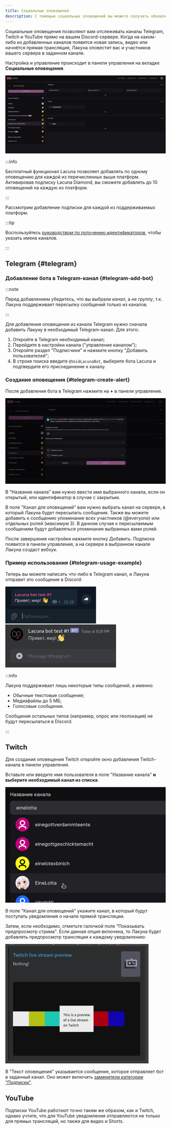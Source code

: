 ```yaml
---
title: Социальные оповещения
description: С помощью социальных оповещений вы можете получать обновления Telegram, Twitch или YouTube на своём сервере Discord
---
```


Социальные оповещения позволяют вам отслеживать каналы Telegram, Twitch и YouTube прямо на вашем Discord-сервере. Когда на каком-либо из добавленных каналов появится новая запись, видео или начнётся прямая трансляция, Лакуна оповестит вас и участников вашего сервера в заданном канале.

Настройка и управление происходит в панели управления на вкладке **Социальные оповещения**.

![Вкладка социальных оповещений](../../static/img/dashboard-social-alerts-tab.png)

:::info

Бесплатный функционал Lacuna позволяет добавлять по одному оповещению для каждой из перечисленных выше платформ. Активировав подписку Lacuna Diamond, вы сможете добавлять до 10 оповещений на каждую из платформ.

:::

Рассмотрим добавление подписки для каждой из поддерживаемых платформ.

:::tip

Воспользуйтесь [руководством по получению идентификаторов](./identifiers.md), чтобы указать имена каналов.

:::

## Telegram {#telegram}

### Добавление бота в Telegram-канал {#telegram-add-bot}

:::note

Перед добавлением убедитесь, что вы выбрали _канал_, а не _группу_, т.к. Лакуна поддерживает пересылку сообщений только из каналов.

:::

Для добавления оповещения из канала Telegram нужно сначала добавить Лакуну в необходимый Telegram-канал. Для этого:

1. Откройте в Telegram необходимый канал;
2. Перейдите в настройки канала ("управление каналом");
3. Откройте раздел "Подписчики" и нажмите кнопку "Добавить пользователей";
4. В строке поиска введите `@VoidLacunaBot`, выберите бота Lacuna и подтвердите его присоединение к каналу.

### Создание оповещения {#telegram-create-alert}

После добавления бота в Telegram нажмите на **+** в панели управления.

![Окно добавления канала](../../static/img/dashboard-add-telegram-window.png)

В "Название канала" вам нужно ввести имя выбранного канала, если он открытый, или идентификатор в случае с закрытым.

В поле "Канал для оповещений" вам нужно выбрать канал на сервере, в который Лакуна будет пересылать сообщения. Также вы можете добавить к сообщению упоминание всех участников (@everyone) или отдельных ролей (максимум 3). В данном случае к пересылаемым сообщениям будут добавляться упоминания выбранных вами ролей.

После завершения настройки нажмите кнопку Добавить. Подписка появится в панели управления, а на сервере в выбранном канале Лакуна создаст вебхук.

### Пример использования {#telegram-usage-example}

Теперь вы можете написать что-либо в Telegram канал, и Лакуна отправит это сообщение в Discord:

![Сообщение в Telegram-канале](../../static/img/telegram-msg-in-telegram.png)
![Это же сообщение в Discord](../../static/img/telegram-msg-in-discord.png)

:::info

Лакуна поддерживает лишь некоторые типы сообщений, а именно:

- Обычные текстовые сообщения;
- Медиафайлы до 5 МБ;
- Голосовые сообщения.

Сообщения остальных типов (например, опрос или геолокация) не будут пересылаться в Discord.

:::

## Twitch

Для создания оповещения Twitch откройте окно добавления Twitch-канала в панели управления.

Вставьте или введите имя пользователя в поле "Название канала" **и выберите необходимый канал из списка**:

![Выбор необходимого пользователя](../../static/img/twitch-select-channel.png)

В поле "Канал для оповещений" укажите канал, в который будут поступать уведомления о начале прямой трансляции.

Затем, если необходимо, отметьте галочкой поле "Показывать предпросмотр стрима". Если данная опция включена, то Лакуна будет добавлять предпросмотр трансляции к каждому уведомлению:

![Предпросмотр стрима](../../static/img/twitch-stream-preview.png)

В "Текст оповещения" указывается сообщение, которое отправляет бот в заданный канал. Оно может включать [заменители категории "Подписки"](../useful/replacers/#subscriptions).

## YouTube

Подписки YouTube работают точно таким же образом, как и Twitch, однако учтите, что для YouTube уведомления отправляются не только для прямых трансляций, но также для видео и Shorts.

